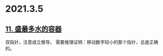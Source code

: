 2021.3.5
===========================
[11. 盛最多水的容器](https://leetcode-cn.com/problems/container-with-most-water/)
------------------------------------
双指针，注意成立推导。
需要推理证明：移动数字较小的那个指针，总是正确的。